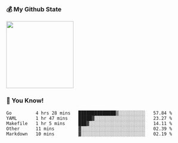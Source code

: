 ### :moneybag: My Github State

<img height="180em" src="https://github-readme-stats.vercel.app/api?username=G-Asura&show_icons=true&hide_border=true&count_private=true&include_all_commits=true" />

### :pill: You Know!
<!--START_SECTION:waka-->

```text
Go         4 hrs 28 mins   ██████████████▒░░░░░░░░░░   57.84 %
YAML       1 hr 47 mins    █████▓░░░░░░░░░░░░░░░░░░░   23.27 %
Makefile   1 hr 5 mins     ███▓░░░░░░░░░░░░░░░░░░░░░   14.11 %
Other      11 mins         ▓░░░░░░░░░░░░░░░░░░░░░░░░   02.39 %
Markdown   10 mins         ▓░░░░░░░░░░░░░░░░░░░░░░░░   02.19 %
```

<!--END_SECTION:waka-->

<!--
**G-Asura/G-Asura** is a ✨ _special_ ✨ repository because its `README.md` (this file) appears on your GitHub profile.

Here are some ideas to get you started:

- 🔭 I’m currently working on ...
- 🌱 I’m currently learning ...
- 👯 I’m looking to collaborate on ...
- 🤔 I’m looking for help with ...
- 💬 Ask me about ...
- 📫 How to reach me: ...
- 😄 Pronouns: ...
- ⚡ Fun fact: ...
-->
